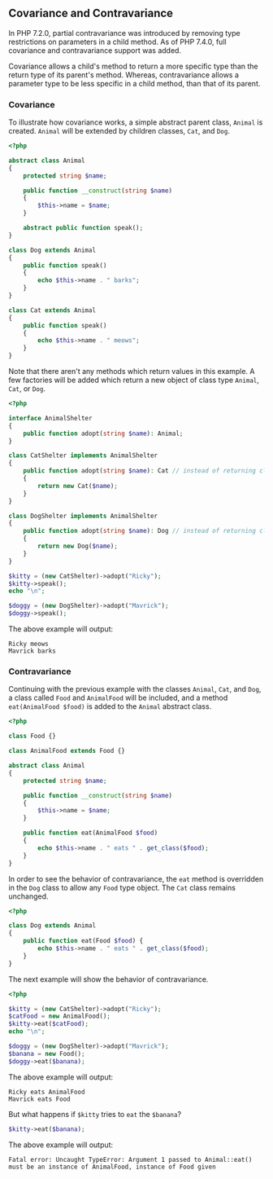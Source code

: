 Covariance and Contravariance
-----------------------------

In PHP 7.2.0, partial contravariance was introduced by removing type
restrictions on parameters in a child method. As of PHP 7.4.0, full
covariance and contravariance support was added.

Covariance allows a child's method to return a more specific type than
the return type of its parent's method. Whereas, contravariance allows a
parameter type to be less specific in a child method, than that of its
parent.

### Covariance

To illustrate how covariance works, a simple abstract parent class,
`Animal` is created. `Animal` will be extended by children classes,
`Cat`, and `Dog`.

``` php
<?php

abstract class Animal
{
    protected string $name;

    public function __construct(string $name)
    {
        $this->name = $name;
    }

    abstract public function speak();
}

class Dog extends Animal
{
    public function speak()
    {
        echo $this->name . " barks";
    }
}

class Cat extends Animal 
{
    public function speak()
    {
        echo $this->name . " meows";
    }
}
```

Note that there aren't any methods which return values in this example.
A few factories will be added which return a new object of class type
`Animal`, `Cat`, or `Dog`.

``` php
<?php

interface AnimalShelter
{
    public function adopt(string $name): Animal;
}

class CatShelter implements AnimalShelter
{
    public function adopt(string $name): Cat // instead of returning class type Animal, it can return class type Cat
    {
        return new Cat($name);
    }
}

class DogShelter implements AnimalShelter
{
    public function adopt(string $name): Dog // instead of returning class type Animal, it can return class type Dog
    {
        return new Dog($name);
    }
}

$kitty = (new CatShelter)->adopt("Ricky");
$kitty->speak();
echo "\n";

$doggy = (new DogShelter)->adopt("Mavrick");
$doggy->speak();
```

The above example will output:

    Ricky meows
    Mavrick barks

### Contravariance

Continuing with the previous example with the classes `Animal`, `Cat`,
and `Dog`, a class called `Food` and `AnimalFood` will be included, and
a method `eat(AnimalFood $food)` is added to the `Animal` abstract
class.

``` php
<?php

class Food {}

class AnimalFood extends Food {}

abstract class Animal
{
    protected string $name;

    public function __construct(string $name)
    {
        $this->name = $name;
    }

    public function eat(AnimalFood $food)
    {
        echo $this->name . " eats " . get_class($food);
    }
}
```

In order to see the behavior of contravariance, the `eat` method is
overridden in the `Dog` class to allow any `Food` type object. The `Cat`
class remains unchanged.

``` php
<?php

class Dog extends Animal
{
    public function eat(Food $food) {
        echo $this->name . " eats " . get_class($food);
    }
}
```

The next example will show the behavior of contravariance.

``` php
<?php

$kitty = (new CatShelter)->adopt("Ricky");
$catFood = new AnimalFood();
$kitty->eat($catFood);
echo "\n";

$doggy = (new DogShelter)->adopt("Mavrick");
$banana = new Food();
$doggy->eat($banana);
```

The above example will output:

    Ricky eats AnimalFood
    Mavrick eats Food

But what happens if `$kitty` tries to `eat` the `$banana`?

``` php
$kitty->eat($banana);
```

The above example will output:

    Fatal error: Uncaught TypeError: Argument 1 passed to Animal::eat() must be an instance of AnimalFood, instance of Food given
